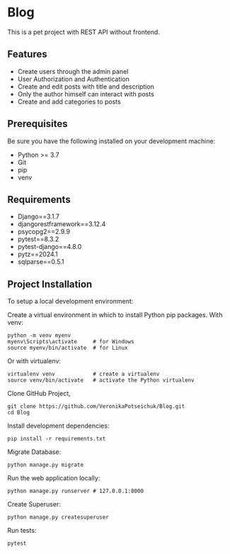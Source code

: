 # Blog

This is a pet project with REST API without frontend.

## Features

- Create users through the admin panel
- User Authorization and Authentication
- Create and edit posts with title and description
- Only the author himself can interact with posts
- Create and add categories to posts

## Prerequisites

Be sure you have the following installed on your development machine:

- Python >= 3.7
- Git
- pip
- venv

## Requirements

- Django==3.1.7
- djangorestframework==3.12.4
- psycopg2==2.9.9
- pytest==8.3.2
- pytest-django==4.8.0
- pytz==2024.1
- sqlparse==0.5.1

## Project Installation

To setup a local development environment:

Create a virtual environment in which to install Python pip packages. With venv:

```
python -m venv myenv
myenv\Scripts\activate     # for Windows
source myenv/bin/activate  # for Linux
```

Or with  virtualenv:

```
virtualenv venv            # create a virtualenv
source venv/bin/activate   # activate the Python virtualenv 
```

Clone GitHub Project,

```
git clone https://github.com/VeronikaPotseichuk/Blog.git
cd Blog
```

Install development dependencies:

```
pip install -r requirements.txt
```

Migrate Database:

```
python manage.py migrate
```

Run the web application locally:

```
python manage.py runserver # 127.0.0.1:8000
```

Create Superuser:

```
python manage.py createsuperuser
```

Run tests:

```
pytest
```
